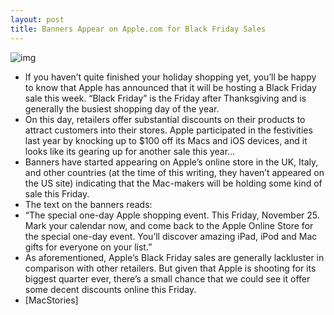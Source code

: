 ```yaml
---
layout: post
title: Banners Appear on Apple.com for Black Friday Sales
---
```

![img](http://media.idownloadblog.com/wp-content/uploads/2011/11/black-friday-aple-e1321942486555.jpg)
* If you haven’t quite finished your holiday shopping yet, you’ll be happy to know that Apple has announced that it will be hosting a Black Friday sale this week. “Black Friday” is the Friday after Thanksgiving and is generally the busiest shopping day of the year.
* On this day, retailers offer substantial discounts on their products to attract customers into their stores. Apple participated in the festivities last year by knocking up to $100 off its Macs and iOS devices, and it looks like its gearing up for another sale this year…
* Banners have started appearing on Apple’s online store in the UK, Italy, and other countries (at the time of this writing, they haven’t appeared on the US site) indicating that the Mac-makers will be holding some kind of sale this Friday.
* The text on the banners reads:
* “The special one-day Apple shopping event. This Friday, November 25. Mark your calendar now, and come back to the Apple Online Store for the special one-day event. You’ll discover amazing iPad, iPod and Mac gifts for everyone on your list.”
* As aforementioned, Apple’s Black Friday sales are generally lackluster in comparison with other retailers. But given that Apple is shooting for its biggest quarter ever, there’s a small chance that we could see it offer some decent discounts online this Friday.
* [MacStories]

